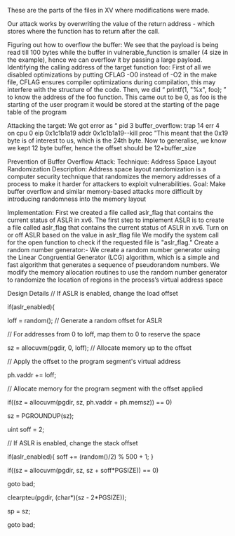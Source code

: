 These are the parts of the files in XV where modifications were made.

 Our attack works by overwriting the value of the return address - which stores where the 
function has to return after the call.

 Figuring out how to overflow the buffer: We see that the payload is being read till 100 bytes while the buffer in 
vulnerable_function is smaller (4 size in the example), hence we can overflow it by passing a large payload.
 Identifying the calling address of the target function foo: First of all we disabled optimizations by putting CFLAG -O0 
instead of -O2 in the make file, CFLAG ensures compiler optimizations during compilation, this may interfere with 
the structure of the code. Then, we did “ printf(1, "%x", foo); ” to know the address of the foo function. This came out 
to be 0, as foo is the starting of the user program it would be stored at the starting of the page table of the program

 Attacking the target: We got error as “ pid 3 buffer_overflow: trap 14 err 4 on cpu 0 eip 0x1c1b1a19 addr 
0x1c1b1a19--kill proc ”This meant that the 0x19 byte is of interest to us, which is the 24th byte. Now to 
generalise, we know we kept 12 byte buffer, hence the offset should be 12+buffer_size

Prevention of Buffer Overflow 
Attack:
 Technique: Address Space Layout Randomization
 Description: Address space layout  randomization is a computer 
security technique that randomizes the memory addresses of a 
process to make it harder for attackers to exploit vulnerabilities.
 Goal: Make buffer overflow and similar memory-based attacks 
more difficult by introducing randomness into the memory layout


Implementation:
 First we created a file called aslr_flag that contains the current status of ASLR in xv6. The first step to 
implement ASLR is to create a file called aslr_flag that contains the current status of ASLR in xv6. 
Turn on or off ASLR based on the value in aslr_flag file We modify the system call for the open function to 
check if the requested file is "aslr_flag."
 Create a random number generator:- We create a random number generator using the Linear Congruential 
Generator (LCG) algorithm, which is a simple and fast algorithm that generates a sequence of pseudorandom 
numbers. 
We  modify the memory allocation routines to use the random number generator to randomize the location 
of regions in the process’s virtual address space


Design Details
 // If ASLR is enabled, change the load offset 
 
 if(aslr_enabled){
 
 loff = random();  // Generate a random offset for ASLR
 
 // For addresses from 0 to loff, map them to 0 to reserve the space
 
 sz = allocuvm(pgdir, 0, loff);  // Allocate memory up to the offset
 
 // Apply the offset to the program segment's virtual address
 
 ph.vaddr += loff;
 
 // Allocate memory for the program segment with the offset 
applied

 if((sz = allocuvm(pgdir, sz, ph.vaddr + ph.memsz)) == 0)
 
 sz = PGROUNDUP(sz);
 
 uint soff = 2;
 
 // If ASLR is enabled, change the stack offset
 
 if(aslr_enabled){
 soff += (random()/2) % 500 + 1;
 }
 
 if((sz = allocuvm(pgdir, sz, sz + soff*PGSIZE)) == 
0)

 goto bad;
 
 clearpteu(pgdir, (char*)(sz - 2*PGSIZE));
 
 sp = sz;
 
 goto bad;
 
